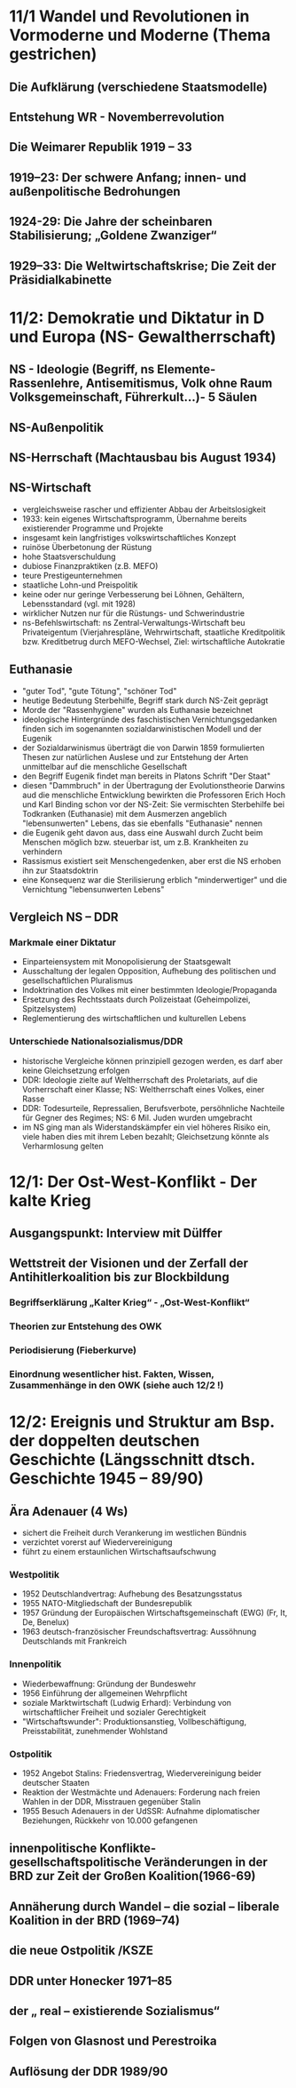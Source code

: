 # 11/1 Wandel und Revolutionen in Vormoderne und Moderne (Thema gestrichen)

## Die Aufklärung (verschiedene Staatsmodelle)
## Entstehung WR - Novemberrevolution
## Die Weimarer Republik 1919 – 33
## 1919–23: Der schwere Anfang; innen- und außenpolitische Bedrohungen
## 1924-29: Die Jahre der scheinbaren Stabilisierung; „Goldene Zwanziger“
## 1929–33: Die Weltwirtschaftskrise; Die Zeit der Präsidialkabinette

# 11/2: Demokratie und Diktatur in D und Europa (NS- Gewaltherrschaft)

## NS - Ideologie (Begriff, ns Elemente- Rassenlehre, Antisemitismus, Volk ohne Raum  Volksgemeinschaft, Führerkult…)- 5 Säulen
## NS-Außenpolitik
## NS-Herrschaft (Machtausbau bis August 1934)
## NS-Wirtschaft
- vergleichsweise rascher und effizienter Abbau der Arbeitslosigkeit
- 1933: kein eigenes Wirtschaftsprogramm, Übernahme bereits existierender Programme und Projekte
- insgesamt kein langfristiges volkswirtschaftliches Konzept
- ruinöse Überbetonung der Rüstung
- hohe Staatsverschuldung
- dubiose Finanzpraktiken (z.B. MEFO)
- teure Prestigeunternehmen
- staatliche Lohn-und Preispolitik
- keine oder nur geringe Verbesserung bei Löhnen, Gehältern, Lebensstandard (vgl. mit 1928)
- wirklicher Nutzen nur für die Rüstungs- und Schwerindustrie
- ns-Befehlswirtschaft: ns Zentral-Verwaltungs-Wirtschaft beu Privateigentum (Vierjahrespläne, Wehrwirtschaft, staatliche Kreditpolitik bzw. Kreditbetrug durch MEFO-Wechsel, Ziel: wirtschaftliche Autokratie

## Euthanasie
- "guter Tod", "gute Tötung", "schöner Tod"
- heutige Bedeutung Sterbehilfe, Begriff stark durch NS-Zeit geprägt
- Morde der "Rassenhygiene" wurden als Euthanasie bezeichnet
- ideologische Hintergründe des faschistischen Vernichtungsgedanken finden sich im sogenannten sozialdarwinistischen Modell und der Eugenik
- der Sozialdarwinismus überträgt die von Darwin 1859 formulierten Thesen zur natürlichen Auslese und zur Entstehung der Arten unmittelbar auf die menschliche Gesellschaft
- den Begriff Eugenik findet man bereits in Platons Schrift "Der Staat"
- diesen "Dammbruch" in der Übertragung der Evolutionstheorie Darwins aud die menschliche Entwicklung bewirkten die Professoren Erich Hoch und Karl Binding schon vor der NS-Zeit: Sie vermischten Sterbehilfe bei Todkranken (Euthanasie) mit dem Ausmerzen angeblich "lebensunwerten" Lebens, das sie ebenfalls "Euthanasie" nennen
- die Eugenik geht davon aus, dass eine Auswahl durch Zucht beim Menschen möglich bzw. steuerbar ist, um z.B. Krankheiten zu verhindern
- Rassismus existiert seit Menschengedenken, aber erst die NS erhoben ihn zur Staatsdoktrin
- eine Konsequenz war die Sterilisierung erblich "minderwertiger" und die Vernichtung "lebensunwerten Lebens"

## Vergleich NS – DDR
### Markmale einer Diktatur
- Einparteiensystem mit Monopolisierung der Staatsgewalt
- Ausschaltung der legalen Opposition, Aufhebung des politischen und gesellschaftlichen Pluralismus
- Indoktrination des Volkes mit einer bestimmten Ideologie/Propaganda
- Ersetzung des Rechtsstaats durch Polizeistaat (Geheimpolizei, Spitzelsystem)
- Reglementierung des wirtschaftlichen und kulturellen Lebens
### Unterschiede Nationalsozialismus/DDR
- historische Vergleiche können prinzipiell gezogen werden, es darf aber keine Gleichsetzung erfolgen
- DDR: Ideologie zielte auf Weltherrschaft des Proletariats, auf die Vorherrschaft einer Klasse; NS: Weltherrschaft eines Volkes, einer Rasse
- DDR: Todesurteile, Repressalien, Berufsverbote, persöhnliche Nachteile für Gegner des Regimes; NS: 6 Mil. Juden wurden umgebracht
- im NS ging man als Widerstandskämpfer ein viel höheres Risiko ein, viele haben dies mit ihrem Leben bezahlt; Gleichsetzung könnte als Verharmlosung gelten

# 12/1: Der Ost-West-Konflikt - Der kalte Krieg

## Ausgangspunkt: Interview mit Dülffer
## Wettstreit der Visionen und der Zerfall der Antihitlerkoalition bis zur Blockbildung
### Begriffserklärung „Kalter Krieg“ - „Ost-West-Konflikt“
### Theorien zur Entstehung des OWK
### Periodisierung (Fieberkurve)
### Einordnung wesentlicher hist. Fakten, Wissen, Zusammenhänge in den OWK (siehe auch 12/2 !)

# 12/2: Ereignis und Struktur am Bsp. der doppelten deutschen Geschichte (Längsschnitt dtsch. Geschichte 1945 – 89/90)

## Ära Adenauer (4 Ws)
- sichert die Freiheit durch Verankerung im westlichen Bündnis
- verzichtet vorerst auf Wiedervereinigung
- führt zu einem erstaunlichen Wirtschaftsaufschwung
### Westpolitik
- 1952 Deutschlandvertrag: Aufhebung des Besatzungsstatus
- 1955 NATO-Mitgliedschaft der Bundesrepublik
- 1957 Gründung der Europäischen Wirtschaftsgemeinschaft (EWG) (Fr, It, De, Benelux)
- 1963 deutsch-französischer Freundschaftsvertrag: Aussöhnung Deutschlands mit Frankreich
### Innenpolitik
- Wiederbewaffnung: Gründung der Bundeswehr
- 1956 Einführung der allgemeinen Wehrpflicht
- soziale Marktwirtschaft (Ludwig Erhard): Verbindung von wirtschaftlicher Freiheit und sozialer Gerechtigkeit
- "Wirtschaftswunder": Produktionsanstieg, Vollbeschäftigung, Preisstabilität, zunehmender Wohlstand
### Ostpolitik
- 1952 Angebot Stalins: Friedensvertrag, Wiedervereinigung beider deutscher Staaten
- Reaktion der Westmächte und Adenauers: Forderung nach freien Wahlen in der DDR, Misstrauen gegenüber Stalin
- 1955 Besuch Adenauers in der UdSSR: Aufnahme diplomatischer Beziehungen, Rückkehr von 10.000 gefangenen



## innenpolitische Konflikte- gesellschaftspolitische Veränderungen in der BRD zur Zeit der Großen Koalition(1966-69)
## Annäherung durch Wandel – die sozial – liberale Koalition in der BRD (1969–74)
## die neue Ostpolitik /KSZE
## DDR unter Honecker 1971–85
## der „ real – existierende Sozialismus“
## Folgen von Glasnost und Perestroika
## Auflösung der DDR 1989/90





















